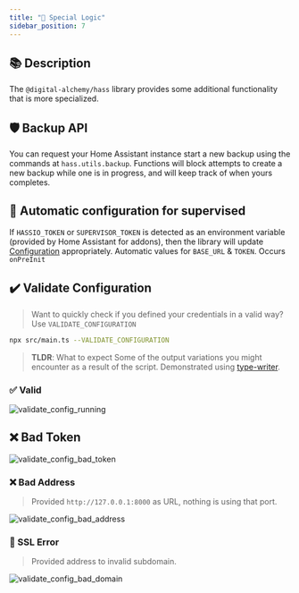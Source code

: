 ```yaml
---
title: "🚏 Special Logic"
sidebar_position: 7
---
```

## 📚 Description

The `@digital-alchemy/hass` library provides some additional functionality that is more specialized.

## 🛡 Backup API

You can request your Home Assistant instance start a new backup using the commands at `hass.utils.backup`. Functions will block attempts to create a new backup while one is in progress, and will keep track of when yours completes.

## 🔧 Automatic configuration for supervised

If `HASSIO_TOKEN` or `SUPERVISOR_TOKEN` is detected as an environment variable (provided by Home Assistant for addons), then the library will update [Configuration](/docs/core/configuration) appropriately. Automatic values for `BASE_URL` & `TOKEN`. Occurs `onPreInit`

## ✔️ Validate Configuration

> Want to quickly check if you defined your credentials in a valid way? Use `VALIDATE_CONFIGURATION`

```bash
npx src/main.ts --VALIDATE_CONFIGURATION
```

> **TLDR**: What to expect
> Some of the output variations you might encounter as a result of the script. Demonstrated using [type-writer](/docs/home-automation/type-writer/).

### ✅ Valid

![validate_config_running](/img/validate_config_running.png)

## ❌ Bad Token

![validate_config_bad_token](/img/validate_config_bad_token.png)

### ❌ Bad Address

> Provided `http://127.0.0.1:8000` as URL, nothing is using that port.

![validate_config_bad_address](/img/validate_config_bad_address.png)

### 🔐 SSL Error

> Provided address to invalid subdomain.

![validate_config_bad_domain](/img/validate_config_bad_domain.png)

